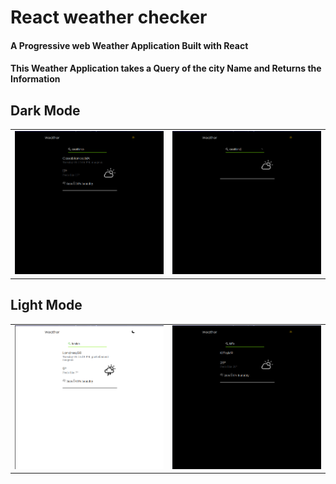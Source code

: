 
# React weather checker
<h4> A Progressive web Weather Application Built with React <h4>
<h4>This Weather Application takes a Query of the city Name and Returns the Information </h4>
  <h2 display="flex">Dark Mode</h2>
<table>
  <tr>
    <td valign="top"><img src="./Screens/black_screen.png"/></td>
    <td valign="top"><img src="./Screens/loading_screen.png"/></td>
  </tr>
</table>
<h2 display="flex">Light Mode</h2>
<table>
  <tr>
    <td valign="top"><img src="./Screens/white_screen.png"/></td>
    <td valign="top"><img src="./Screens/result_screen.png"/></td>
  </tr>
</table>
